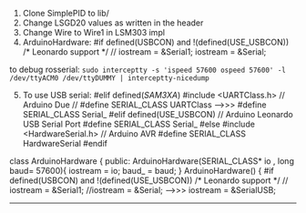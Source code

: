 1. Clone SimplePID to lib/
2. Change LSGD20 values as written in the header
3. Change Wire to Wire1 in LSM303 impl
4. ArduinoHardware: #if defined(USBCON) and !(defined(USE_USBCON))
      /* Leonardo support */
//      iostream = &Serial1;
      iostream = &Serial;


to debug rosserial:
`sudo interceptty -s 'ispeed 57600 ospeed 57600' -l /dev/ttyACM0 /dev/ttyDUMMY | interceptty-nicedump`


5. To use USB serial:
#elif defined(_SAM3XA_)
  #include <UARTClass.h>  // Arduino Due
//  #define SERIAL_CLASS UARTClass
-->>>  #define SERIAL_CLASS Serial_
#elif defined(USE_USBCON)
  // Arduino Leonardo USB Serial Port
  #define SERIAL_CLASS Serial_
#else 
  #include <HardwareSerial.h>  // Arduino AVR
  #define SERIAL_CLASS HardwareSerial
#endif

class ArduinoHardware {
  public:
    ArduinoHardware(SERIAL_CLASS* io , long baud= 57600){
      iostream = io;
      baud_ = baud;
    }
    ArduinoHardware()
    {
#if defined(USBCON) and !(defined(USE_USBCON))
      /* Leonardo support */
//      iostream = &Serial1;
      //iostream = &Serial;
-->>>      iostream = &SerialUSB;


---------------------
